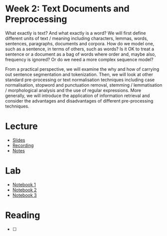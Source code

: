 # Week 2: Text Documents and Preprocessing
What exactly is text?  And what exactly is a word?   We will first define different units of text / meaning including characters, lemmas, words, sentences, paragraphs, documents and corpora.   How do we model one, such as a sentence, in terms of others, such as words?  Is it OK to treat a sentence or a document as a bag of words where order and, maybe also, frequency is ignored?  Or do we need a more complex sequence model?

From a practical perspective, we will examine the why and how of carrying out sentence segmentation and tokenization.  Then, we will look at other standard pre-processing or text normalisation techniques including case normalisation, stopword and punctuation removal, stemming / lemmatisation / morphological analysis and the use of regular expressions.  More generally, we will introduce the application of information retrieval and consider the advantages and disadvantages of different pre-processing techniques.

# Lecture 
- [Slides]()
- [Recording]()
- [Notes]()

# Lab
- [Notebook 1]()
- [Notebook 2]()
- [Notebook 3]()

# Reading
- [ ] 
